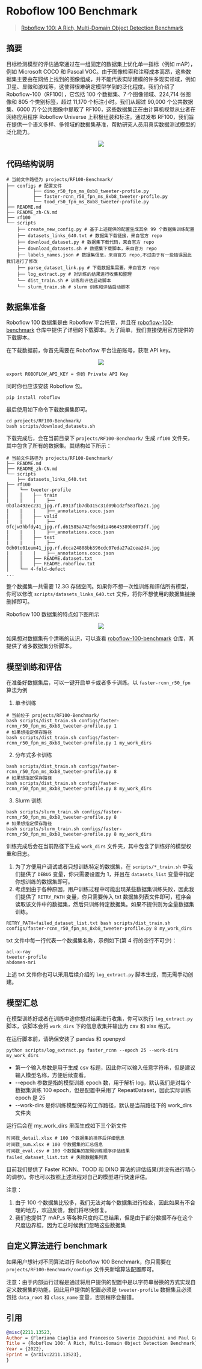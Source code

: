# Roboflow 100 Benchmark

> [Roboflow 100: A Rich, Multi-Domain Object Detection Benchmark](https://arxiv.org/abs/2211.13523v3)

<!-- [Dataset] -->

## 摘要

目标检测模型的评估通常通过在一组固定的数据集上优化单一指标（例如 mAP），例如 Microsoft COCO 和 Pascal VOC。由于图像检索和注释成本高昂，这些数据集主要由在网络上找到的图像组成，并不能代表实际建模的许多现实领域，例如卫星、显微和游戏等，这使得很难确定模型学到的泛化程度。我们介绍了 Roboflow-100（RF100），它包括 100 个数据集、7 个图像领域、224,714 张图像和 805 个类别标签，超过 11,170 个标注小时。我们从超过 90,000 个公共数据集、6000 万个公共图像中提取了 RF100，这些数据集正在由计算机视觉从业者在网络应用程序 Roboflow Universe 上积极组装和标注。通过发布 RF100，我们旨在提供一个语义多样、多领域的数据集基准，帮助研究人员用真实数据测试模型的泛化能力。

<div align=center>
<img src="https://github.com/open-mmlab/mmdetection/assets/17425982/71b0eb6f-d710-4100-9fb1-9d5485e07fdb"/>
</div>

## 代码结构说明

```text
# 当前文件路径为 projects/RF100-Benchmark/
├── configs # 配置文件
│         ├── dino_r50_fpn_ms_8xb8_tweeter-profile.py
│         ├── faster-rcnn_r50_fpn_ms_8xb8_tweeter-profile.py
│         └── tood_r50_fpn_ms_8xb8_tweeter-profile.py
├── README.md
├── README_zh-CN.md
├── rf100
└── scripts
    ├── create_new_config.py # 基于上述提供的配置生成其余 99 个数据集训练配置
    ├── datasets_links_640.txt # 数据集下载链接，来自官方 repo
    ├── download_dataset.py # 数据集下载代码，来自官方 repo
    ├── download_datasets.sh # 数据集下载脚本，来自官方 repo
    ├── labels_names.json # 数据集信息，来自官方 repo,不过由于有一些错误因此我们进行了修改
    ├── parse_dataset_link.py # 下载数据集需要，来自官方 repo
    ├── log_extract.py # 对训练的结果进行收集和整理
    └── dist_train.sh # 训练和评估启动脚本
    └── slurm_train.sh # slurm 训练和评估启动脚本
```

## 数据集准备

Roboflow 100 数据集是由 Roboflow 平台托管，并且在 [roboflow-100-benchmark](https://github.com/roboflow/roboflow-100-benchmark) 仓库中提供了详细的下载脚本。为了简单，我们直接使用官方提供的下载脚本。

在下载数据前，你首先需要在 Roboflow 平台注册账号，获取 API key。

<div align=center>
<img src="https://github.com/open-mmlab/mmdetection/assets/17425982/6126e69e-85ce-4dec-8e7b-936c4fae29a6"/>
</div>

```shell
export ROBOFLOW_API_KEY = 你的 Private API Key
```

同时你也应该安装 Roboflow 包。

```shell
pip install roboflow
```

最后使用如下命令下载数据集即可。

```shell
cd projects/RF100-Benchmark/
bash scripts/download_datasets.sh
```

下载完成后，会在当前目录下 `projects/RF100-Benchmark/` 生成 `rf100` 文件夹，其中包含了所有的数据集。其结构如下所示：

```text
# 当前文件路径为 projects/RF100-Benchmark/
├── README.md
├── README_zh-CN.md
└── scripts
    ├── datasets_links_640.txt
├── rf100
│    └── tweeter-profile
│    │    ├── train
|    |    |    ├── 0b3la49zec231_jpg.rf.8913f1b7db315c31d09b1d2f583fb521.jpg
|    |    |    ├──_annotations.coco.json
│    │    ├── valid
|    |    |    ├── 0fcjw3hbfdy41_jpg.rf.d61585a742f6e9d1a46645389b0073ff.jpg
|    |    |    ├──_annotations.coco.json
│    │    ├── test
|    |    |    ├── 0dh0to01eum41_jpg.rf.dcca24808bb396cdc07eda27a2cea2d4.jpg
|    |    |    ├──_annotations.coco.json
│    │    ├── README.dataset.txt
│    │    ├── README.roboflow.txt
│    └── 4-fold-defect
...
```

整个数据集一共需要 12.3G 存储空间。如果你不想一次性训练和评估所有模型，你可以修改 `scripts/datasets_links_640.txt` 文件，将你不想使用的数据集链接删掉即可。

Roboflow 100 数据集的特点如下图所示

<div align=center>
<img src="https://github.com/open-mmlab/mmdetection/assets/17425982/e2693662-3d16-49a4-af0b-2a03be7e16b6"/>
</div>

如果想对数据集有个清晰的认识，可以查看 [roboflow-100-benchmark](https://github.com/roboflow/roboflow-100-benchmark) 仓库，其提供了诸多数据集分析脚本。

## 模型训练和评估

在准备好数据集后，可以一键开启单卡或者多卡训练。以 `faster-rcnn_r50_fpn` 算法为例

1. 单卡训练

```shell
# 当前位于 projects/RF100-Benchmark/
bash scripts/dist_train.sh configs/faster-rcnn_r50_fpn_ms_8xb8_tweeter-profile.py 1
# 如果想指定保存路径
bash scripts/dist_train.sh configs/faster-rcnn_r50_fpn_ms_8xb8_tweeter-profile.py 1 my_work_dirs
```

2. 分布式多卡训练

```shell
bash scripts/dist_train.sh configs/faster-rcnn_r50_fpn_ms_8xb8_tweeter-profile.py 8
# 如果想指定保存路径
bash scripts/dist_train.sh configs/faster-rcnn_r50_fpn_ms_8xb8_tweeter-profile.py 8 my_work_dirs
```

3. Slurm 训练

```shell
bash scripts/slurm_train.sh configs/faster-rcnn_r50_fpn_ms_8xb8_tweeter-profile.py 8
# 如果想指定保存路径
bash scripts/slurm_train.sh configs/faster-rcnn_r50_fpn_ms_8xb8_tweeter-profile.py 8 my_work_dirs
```

训练完成后会在当前路径下生成 `work_dirs` 文件夹，其中包含了训练好的模型权重和日志。

1. 为了方便用户调试或者只想训练特定的数据集，在 `scripts/*_train.sh` 中我们提供了 `DEBUG` 变量，你只需要设置为 1，并且在 `datasets_list` 变量中指定你想训练的数据集即可。
2. 考虑到由于各种原因，用户训练过程中可能出现某些数据集训练失败，因此我们提供了 `RETRY_PATH` 变量，你只需要传入 txt 数据集列表文件即可，程序会读取该文件中的数据集，然后只训练特定数据集。如果不提供则为全量数据集训练。

```shell
RETRY_PATH=failed_dataset_list.txt bash scripts/dist_train.sh configs/faster-rcnn_r50_fpn_ms_8xb8_tweeter-profile.py 8 my_work_dirs
```

txt 文件中每一行代表一个数据集名称，示例如下(第 4 行的空行不可少)：

```text
acl-x-ray
tweeter-profile
abdomen-mri

```

上述 txt 文件你也可以采用后续介绍的 `log_extract.py` 脚本生成，而无需手动创建。

## 模型汇总

在模型训练好或者在训练中途你想对结果进行收集，你可以执行 `log_extract.py` 脚本，该脚本会将 `work_dirs` 下的信息收集并输出为 csv 和 xlsx 格式。

在运行脚本前，请确保安装了 pandas 和 openpyxl

```shell
python scripts/log_extract.py faster_rcnn --epoch 25 --work-dirs my_work_dirs
```

- 第一个输入参数是用于生成 csv 标题，因此你可以输入任意字符串，但是建议输入模型名称，方便后续查看。
- --epoch 参数是指的模型训练 epoch 数，用于解析 log，默认我们是对每个数据集训练 100 epoch，但是配置中采用了 RepeatDataset，因此实际训练 epoch 是 25
- --work-dirs 是你训练模型保存的工作路径，默认是当前路径下的 work_dirs 文件夹

运行后会在 my_work_dirs 里面生成如下三个新文件

```text
时间戳_detail.xlsx # 100 个数据集的排序后详细信息
时间戳_sum.xlsx # 100 个数据集的汇总信息
时间戳_eval.csv # 100 个数据集的按照训练顺序评估结果
failed_dataset_list.txt # 失败数据集列表
```

目前我们提供了 Faster RCNN、TOOD 和 DINO 算法的评估结果(并没有进行精心的调参)。你也可以按照上述流程对自己的模型进行快速评估。

注意：

1. 由于 100 个数据集比较多，我们无法对每个数据集进行检查，因此如果有不合理的地方，欢迎反馈，我们将尽快修复。
2. 我们也提供了 mAP_s 等各种尺度的汇总结果，但是由于部分数据不存在这个尺度边界框，因为汇总时候我们忽略这些数据集

## 自定义算法进行 benchmark

如果用户想针对不同算法进行 Roboflow 100 Benchmark，你只需要在 `projects/RF100-Benchmark/configs` 文件夹新增算法配置即可。

注意：由于内部运行过程是通过将用户提供的配置中是以字符串替换的方式实现自定义数据集的功能，因此用户提供的配置必须是 `tweeter-profile` 数据集且必须包括 `data_root` 和 `class_name` 变量，否则程序会报错。

## 引用

```BibTeX
@misc{2211.13523,
Author = {Floriana Ciaglia and Francesco Saverio Zuppichini and Paul Guerrie and Mark McQuade and Jacob Solawetz},
Title = {Roboflow 100: A Rich, Multi-Domain Object Detection Benchmark},
Year = {2022},
Eprint = {arXiv:2211.13523},
}
```
